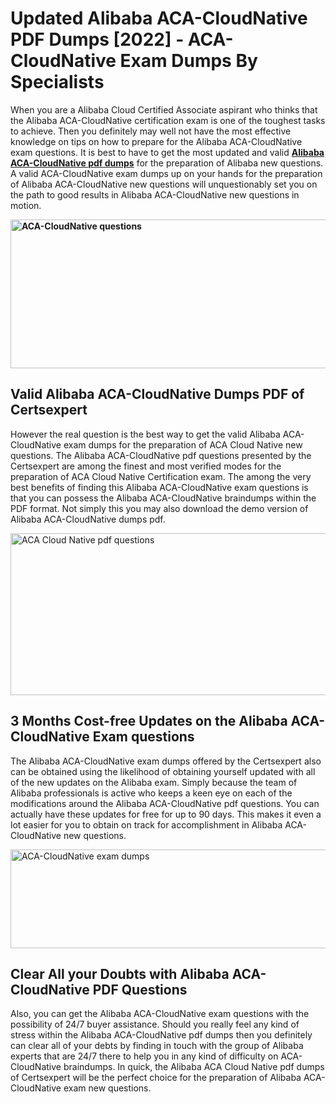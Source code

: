 <h1><strong>Updated Alibaba ACA-CloudNative PDF Dumps [2022] - ACA-CloudNative Exam Dumps By Specialists&nbsp;</strong></h1>
<p><span style="font-weight: 400;">When you are a Alibaba Cloud Certified Associate aspirant who thinks that the Alibaba ACA-CloudNative certification exam is one of the toughest tasks to achieve. Then you definitely may well not have the most effective knowledge on tips on how to prepare for the Alibaba ACA-CloudNative exam questions. It is best to have to get the most updated and valid <strong><a href="https://www.certsexpert.com/ACA-CloudNative-pdf-questions.html">Alibaba ACA-CloudNative pdf dumps</a></strong> for the preparation of Alibaba new questions. A valid  ACA-CloudNative exam dumps up on your hands for the preparation of Alibaba ACA-CloudNative new questions will unquestionably set you on the path to good results in Alibaba ACA-CloudNative new questions in motion.</span></p>
<p><span style="font-weight: 400;"><strong><img style="display: block; margin-left: auto; margin-right: auto;" src="https://i.ibb.co/QXh983F/73475278-2429792180625311-4586132736837681152-n.jpg" alt="ACA-CloudNative questions" width="632" height="238" /></strong></span></p>
<h2><strong>Valid Alibaba ACA-CloudNative Dumps PDF of Certsexpert</strong></h2>
<p><span style="font-weight: 400;">However the real question is the best way to get the valid Alibaba ACA-CloudNative exam dumps for the preparation of ACA Cloud Native new questions. The Alibaba ACA-CloudNative pdf questions presented by the Certsexpert are among the finest and most verified modes for the preparation of ACA Cloud Native Certification exam. The among the very best benefits of finding this Alibaba ACA-CloudNative exam questions is that you can possess the Alibaba ACA-CloudNative braindumps within the PDF format. Not simply this you may also download the demo version of Alibaba ACA-CloudNative dumps pdf.</span></p>
<p><span style="font-weight: 400;"><img style="display: block; margin-left: auto; margin-right: auto;" src="https://i.ibb.co/Jd8hN2L/76714008-3182067705200142-8735104740007870464-n.jpg" alt="ACA Cloud Native pdf questions" width="701" height="259" /></span></p>
<h2><strong>3 Months Cost-free Updates on the Alibaba ACA-CloudNative Exam questions</strong></h2>
<p><span style="font-weight: 400;">The Alibaba ACA-CloudNative exam dumps offered by the Certsexpert also can be obtained using the likelihood of obtaining yourself updated with all of the new updates on the Alibaba exam. Simply because the team of Alibaba professionals is active who keeps a keen eye on each of the modifications around the Alibaba ACA-CloudNative pdf questions. You can actually have these updates for free for up to 90 days. This makes it even a lot easier for you to obtain on track for accomplishment in Alibaba ACA-CloudNative new questions.</span></p>
<p><span style="font-weight: 400;"><a href="https://www.certsexpert.com/ACA-CloudNative-pdf-questions.html"><img style="display: block; margin-left: auto; margin-right: auto;" src="https://i.ibb.co/TMnKrkJ/75398236-424489711531572-5064688549987614720-n.jpg" alt="ACA-CloudNative exam dumps" width="714" height="158" /></a></span></p>
<h2><strong>Clear All your Doubts with Alibaba ACA-CloudNative PDF Questions</strong></h2>
<p>Also, you can get the Alibaba ACA-CloudNative exam questions with the possibility of 24/7 buyer assistance. Should you really feel any kind of stress within the Alibaba ACA-CloudNative pdf dumps then you definitely can clear all of your debts by finding in touch with the group of Alibaba experts that are 24/7 there to help you in any kind of difficulty on  ACA-CloudNative braindumps. In quick, the Alibaba ACA Cloud Native pdf dumps of Certsexpert will be the perfect choice for the preparation of Alibaba ACA-CloudNative exam new questions.</p>
